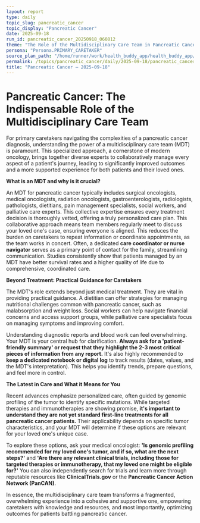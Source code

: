 ```yaml
---
layout: report
type: daily
topic_slug: pancreatic_cancer
topic_display: "Pancreatic Cancer"
date: 2025-09-18
run_id: pancreatic_cancer_20250918_060812
theme: "The Role of the Multidisciplinary Care Team in Pancreatic Cancer Management"
persona: "Persona.PRIMARY_CARETAKER"
source_plan_path: "/home/runner/work/health_buddy_app/health_buddy_app/.results/pancreatic_cancer/weekly_plan/2025-09-15/plan.json"
permalink: /topics/pancreatic_cancer/daily/2025-09-18/pancreatic_cancer_20250918_060812/
title: "Pancreatic Cancer — 2025-09-18"
---
```


# Pancreatic Cancer: The Indispensable Role of the Multidisciplinary Care Team

For primary caretakers navigating the complexities of a pancreatic cancer diagnosis, understanding the power of a multidisciplinary care team (MDT) is paramount. This specialized approach, a cornerstone of modern oncology, brings together diverse experts to collaboratively manage every aspect of a patient's journey, leading to significantly improved outcomes and a more supported experience for both patients and their loved ones.

**What is an MDT and why is it crucial?**

An MDT for pancreatic cancer typically includes surgical oncologists, medical oncologists, radiation oncologists, gastroenterologists, radiologists, pathologists, dietitians, pain management specialists, social workers, and palliative care experts. This collective expertise ensures every treatment decision is thoroughly vetted, offering a truly personalized care plan. This collaborative approach means team members regularly meet to discuss your loved one's case, ensuring everyone is aligned. This reduces the burden on caretakers to repeat information or coordinate appointments, as the team works in concert. Often, a dedicated **care coordinator or nurse navigator** serves as a primary point of contact for the family, streamlining communication. Studies consistently show that patients managed by an MDT have better survival rates and a higher quality of life due to comprehensive, coordinated care.

**Beyond Treatment: Practical Guidance for Caretakers**

The MDT's role extends beyond just medical treatment. They are vital in providing practical guidance. A dietitian can offer strategies for managing nutritional challenges common with pancreatic cancer, such as malabsorption and weight loss. Social workers can help navigate financial concerns and access support groups, while palliative care specialists focus on managing symptoms and improving comfort.

Understanding diagnostic reports and blood work can feel overwhelming. Your MDT is your central hub for clarification. **Always ask for a 'patient-friendly summary' or request that they highlight the 2-3 most critical pieces of information from any report.** It's also highly recommended to **keep a dedicated notebook or digital log** to track results (dates, values, and the MDT's interpretation). This helps you identify trends, prepare questions, and feel more in control.

**The Latest in Care and What it Means for You**

Recent advances emphasize personalized care, often guided by genomic profiling of the tumor to identify specific mutations. While targeted therapies and immunotherapies are showing promise, **it's important to understand they are not yet standard first-line treatments for all pancreatic cancer patients.** Their applicability depends on specific tumor characteristics, and your MDT will determine if these options are relevant for your loved one's unique case.

To explore these options, ask your medical oncologist: **'Is genomic profiling recommended for my loved one's tumor, and if so, what are the next steps?'** and **'Are there any relevant clinical trials, including those for targeted therapies or immunotherapy, that my loved one might be eligible for?'** You can also independently search for trials and learn more through reputable resources like **ClinicalTrials.gov** or the **Pancreatic Cancer Action Network (PanCAN)**.

In essence, the multidisciplinary care team transforms a fragmented, overwhelming experience into a cohesive and supportive one, empowering caretakers with knowledge and resources, and most importantly, optimizing outcomes for patients battling pancreatic cancer.
